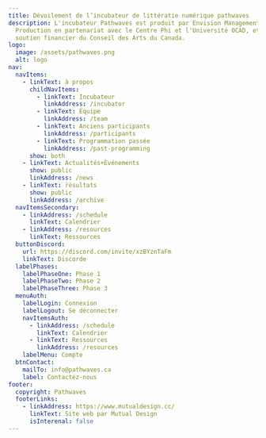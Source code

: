 ```yaml
---
title: Dévoilement de l’incubateur de littératie numérique pathwaves
description: L'incubateur Pathwaves est produit par Envision Management &
  Production en partenariat avec le Centre Phi et l'Université OCAD, et avec le
  soutien financier du Conseil des Arts du Canada.
logo:
  image: /assets/pathwaves.png
  alt: logo
nav:
  navItems:
    - linkText: à propos
      childNavItems:
        - linkText: Incubateur
          linkAddress: /incubator
        - linkText: Équipe
          linkAddress: /team
        - linkText: Anciens participants
          linkAddress: /participants
        - linkText: Programmation passée
          linkAddress: /past-programming
      show: both
    - linkText: Actualités+Événements
      show: public
      linkAddress: /news
    - linkText: résultats
      show: public
      linkAddress: /archive
  navItemsSecondary:
    - linkAddress: /schedule
      linkText: Calendrier
    - linkAddress: /resources
      linkText: Ressources
  buttonDiscord:
    url: https://discord.com/invite/xzBYznTaFm
    linkText: Discorde
  labelPhases:
    labelPhaseOne: Phase 1
    labelPhaseTwo: Phase 2
    labelPhaseThree: Phase 3
  menuAuth:
    labelLogin: Connexion
    labelLogout: Se déconnecter
    navItemsAuth:
      - linkAddress: /schedule
        linkText: Calendrier
      - linkText: Ressources
        linkAddress: /resources
    labelMenu: Compte
  btnContact:
    mailTo: info@pathwaves.ca
    label: Contactez-nous
footer:
  copyright: Pathwaves
  footerLinks:
    - linkAddress: https://www.mutualdesign.cc/
      linkText: Site web par Mutual Design
      isInterenal: false
---
```

